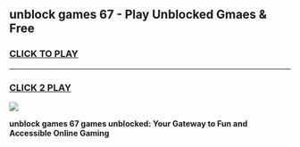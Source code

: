 
## unblock games 67 - Play Unblocked Gmaes & Free
<h3>
<a href="https://news.freeplayer.one?title=unblock_games_67&ref=16F">CLICK TO PLAY</a></h3>
<hr>

<h3>
<a href="https://news.freeplayer.one?title=unblock_games_67&ref=16F">CLICK 2 PLAY</a>
  
</h3>

<a href="https://news.freeplayer.one?title=unblock_games_67&ref=16F/"><img src="https://clearcache.store/games.png"></a>


**unblock games 67 games unblocked: Your Gateway to Fun and Accessible Online Gaming**

